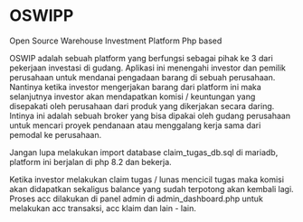 # OSWIPP
Open Source Warehouse Investment Platform Php based

OSWIP adalah sebuah platform yang berfungsi sebagai pihak ke 3 dari pekerjaan investasi di gudang. Aplikasi ini menengahi investor dan pemilik perusahaan untuk mendanai pengadaan barang di sebuah perusahaan. Nantinya ketika investor mengerjakan barang dari platform ini maka selanjutnya investor akan mendapatkan komisi / keuntungan yang disepakati oleh perusahaan dari produk yang dikerjakan secara daring. Intinya ini adalah sebuah broker yang bisa dipakai oleh gudang perusahaan untuk mencari proyek pendanaan atau menggalang kerja sama dari pemodal ke perusahaan.

Jangan lupa melakukan import database claim_tugas_db.sql di mariadb, platform ini berjalan di php 8.2 dan bekerja.

Ketika investor melakukan claim tugas / lunas mencicil tugas maka komisi akan didapatkan sekaligus balance yang sudah terpotong akan kembali lagi. Proses acc dilakukan di panel admin di admin_dashboard.php untuk melakukan acc transaksi, acc klaim dan lain - lain. 

